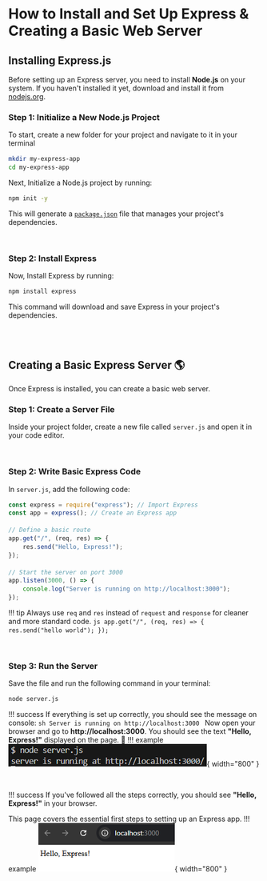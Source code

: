 # How to Install and Set Up Express & Creating a Basic Web Server

## Installing Express.js

Before setting up an Express server, you need to install **Node.js** on your system. If you haven't installed it yet, download and install it from [nodejs.org](https://nodejs.org/docs/latest/api/documentation.html).

### Step 1: Initialize a New Node.js Project
To start, create a new folder for your project and navigate to it in your terminal

```sh
mkdir my-express-app
cd my-express-app
```
Next, Initialize a Node.js project by running:
```sh 
npm init -y
```
This will generate a [`package.json`](https://docs.npmjs.com/cli/v11/configuring-npm/package-json) file that manages your project's dependencies.

<br>

### Step 2: Install Express
Now, Install Express by running:
```sh
npm install express
```
This command will download and save Express in your project's dependencies.

<br>
<br>

## Creating a Basic Express Server :earth_americas:
Once Express is installed, you can create a basic web server.

### Step 1: Create a Server File
Inside your project folder, create a new file called `server.js` and open it in your code editor.

<br>

### Step 2: Write Basic Express Code
In `server.js`, add the following code: 

```js 
const express = require("express"); // Import Express
const app = express(); // Create an Express app

// Define a basic route
app.get("/", (req, res) => {
    res.send("Hello, Express!");
});

// Start the server on port 3000
app.listen(3000, () => {
    console.log("Server is running on http://localhost:3000");
});
```
!!! tip
    Always use `req` and `res` instead of `request` and `response` for cleaner and more standard code.
    ```js
    app.get("/", (req, res) => {
        res.send("hello world");
    });
    ```

<br>

### Step 3: Run the Server
Save the file and run the following command in your terminal:

```sh
node server.js
```
!!! success
    If everything is set up correctly, you should see the message on console:
    ```sh
    Server is running on http://localhost:3000
    ```
Now open your browser and go to **http://localhost:3000**. You should see the text **"Hello, Express!"** displayed on the page. :tada:
!!! example
    ![Image title](./assets/Server-running.png){ width="800" }

<br>

!!! success 
    If you've followed all the steps correctly, you should see **"Hello, Express!"** in your browser.

This page covers the essential first steps to setting up an Express app.
!!! example
    ![Image title](./assets/Hello-express.png){ width="800" }